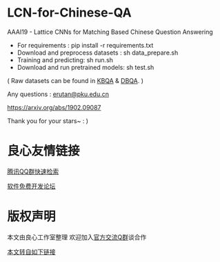 # LCN-for-Chinese-QA
AAAI19 - Lattice CNNs for Matching Based Chinese Question Answering

* For requirements :  pip install -r requirements.txt 
* Download and preprocess datasets : sh data_prepare.sh
* Training and predicting: sh run.sh
* Download and run pretrained models: sh test.sh

( Raw datasets can be found in [KBQA](http://u.720life.cn/g/54145d0471d91890860f7f8463c03046f523c013fed18e085bb942618a629f444093409459de59194e5ffcd3dd67eed3) & [DBQA](http://u.720life.cn/g/54145d0471d91890860f7f8463c03046f523c013fed18e085bb942618a629f441d73df0bb8aad1eb08dbd1342d39dfd1). )

Any questions : erutan@pku.edu.cn

https://arxiv.org/abs/1902.09087 



Thank you for your stars~ : )





 # 良心友情链接

[腾讯QQ群快速检索](http://u.720life.cn/s/8cf73f7c)

[软件免费开发论坛](http://u.720life.cn/s/bbb01dc0)

# 版权声明 

本文由良心工作室整理 欢迎加入[官方交流Q群](https://u.720life.cn/s/f2316816)谈合作

[本文转自如下链接](http://u.720life.cn/g/2e71d0f0a5c601172267ba20d3a43c6e4e8949d76b580c3eaca6b840328a420d684d0fa02a06832480e50745435bf950c6de967d7e4c389052a6815a377bda22e08b72f318599d82f4a5ecd6832be7bd)
